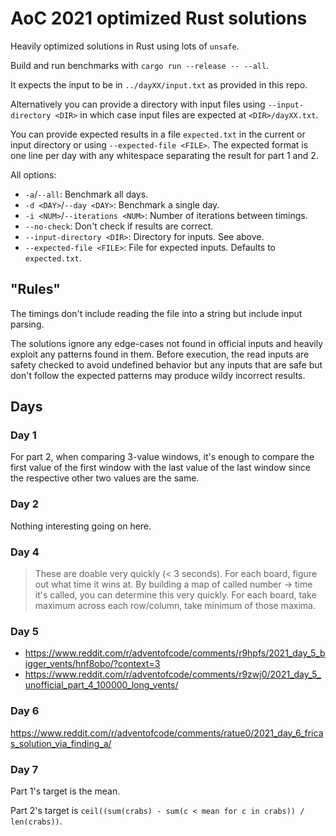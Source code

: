 # AoC 2021 optimized Rust solutions

Heavily optimized solutions in Rust using lots of `unsafe`.

Build and run benchmarks with `cargo run --release -- --all`.

It expects the input to be in `../dayXX/input.txt` as provided in this repo.

Alternatively you can provide a directory with input files using `--input-directory <DIR>` in which case input files are expected at `<DIR>/dayXX.txt`.

You can provide expected results in a file `expected.txt` in the current or input directory or using `--expected-file <FILE>`. The expected format is one line per day with any whitespace separating the result for part 1 and 2.

All options:
- `-a`/`--all`: Benchmark all days.
- `-d <DAY>`/`--day <DAY>`: Benchmark a single day.
- `-i <NUM>`/`--iterations <NUM>`: Number of iterations between timings.
- `--no-check`: Don't check if results are correct.
- `--input-directory <DIR>`: Directory for inputs. See above.
- `--expected-file <FILE>`: File for expected inputs. Defaults to `expected.txt`.

## "Rules"

The timings don't include reading the file into a string but include input parsing.

The solutions ignore any edge-cases not found in official inputs and heavily exploit any patterns found in them.
Before execution, the read inputs are safety checked to avoid undefined behavior but any inputs that are safe but don't follow
the expected patterns may produce wildy incorrect results.

## Days

### Day 1

For part 2, when comparing 3-value windows,
it's enough to compare the first value of the first window with the last value of the last window
since the respective other two values are the same.

### Day 2

Nothing interesting going on here.

### Day 4

> These are doable very quickly (< 3 seconds). For each board, figure out what time it wins at. By building a map of called number -> time it's called, you can determine this very quickly. For each board, take maximum across each row/column, take minimum of those maxima.

### Day 5

- https://www.reddit.com/r/adventofcode/comments/r9hpfs/2021_day_5_bigger_vents/hnf8obo/?context=3
- https://www.reddit.com/r/adventofcode/comments/r9zwj0/2021_day_5_unofficial_part_4_100000_long_vents/

### Day 6

https://www.reddit.com/r/adventofcode/comments/ratue0/2021_day_6_fricas_solution_via_finding_a/

### Day 7

Part 1's target is the mean.

Part 2's target is `ceil((sum(crabs) - sum(c < mean for c in crabs)) / len(crabs))`.
